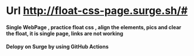 # Url http://float-css-page.surge.sh/#

<h4>Single WebPage , practice float css , align the elements, pics and clear the float, it is single page, links are not working</h4>
<h4>Delopy on Surge by using GitHub Actions </h4>
